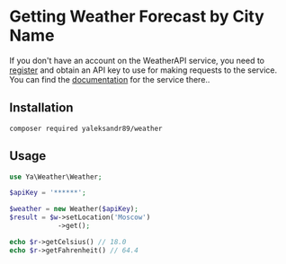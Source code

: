 # Getting Weather Forecast by City Name

If you don't have an account on the WeatherAPI service, you need to [register](https://www.weatherapi.com/login.aspx) and obtain an API key to use for making requests to the service. 
You can find the [documentation](https://www.weatherapi.com/docs/) for the service there..

## Installation

`composer required yaleksandr89/weather`

## Usage

```php
use Ya\Weather\Weather;

$apiKey = '******';

$weather = new Weather($apiKey);
$result = $w->setLocation('Moscow')
            ->get();

echo $r->getCelsius() // 18.0
echo $r->getFahrenheit() // 64.4
```

